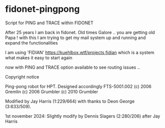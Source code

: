 # fidonet-pingpong
Script for PING and TRACE within FIDONET

After 25 years I am back in fidonet. Old times Galore .. you are getting old Papa !
with this I am trying to get my mail system up and running and expand the functionalities

I am using 'FIDIAN' https://kuehlbox.wtf/projects,fidian
which is a system what makes it easy to start again

now with PING and TRACE option available to see routing issues .. 

Copyright notice

 Ping-pong robot for HPT. Designed accordingly FTS-5001.002
 (c) 2006 Gremlin
 (c) 2006 Grumbler
 (c) 2010 Grumbler

 Modified by Jay Harris (1:229/664) with thanks to
 Deon George (3:633/509).

 1st november 2024:
 Slightly modify by Dennis Slagers (2:280/206) after Jay Harris
